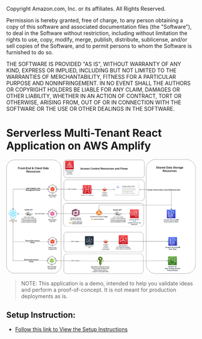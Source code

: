 Copyright Amazon.com, Inc. or its affiliates. All Rights Reserved.

Permission is hereby granted, free of charge, to any person obtaining a copy of this
software and associated documentation files (the "Software"), to deal in the Software
without restriction, including without limitation the rights to use, copy, modify,
merge, publish, distribute, sublicense, and/or sell copies of the Software, and to
permit persons to whom the Software is furnished to do so.

THE SOFTWARE IS PROVIDED "AS IS", WITHOUT WARRANTY OF ANY KIND, EXPRESS OR IMPLIED,
INCLUDING BUT NOT LIMITED TO THE WARRANTIES OF MERCHANTABILITY, FITNESS FOR A
PARTICULAR PURPOSE AND NONINFRINGEMENT. IN NO EVENT SHALL THE AUTHORS OR COPYRIGHT
HOLDERS BE LIABLE FOR ANY CLAIM, DAMAGES OR OTHER LIABILITY, WHETHER IN AN ACTION
OF CONTRACT, TORT OR OTHERWISE, ARISING FROM, OUT OF OR IN CONNECTION WITH THE
SOFTWARE OR THE USE OR OTHER DEALINGS IN THE SOFTWARE.


# Serverless Multi-Tenant React Application on AWS Amplify



![Multi-Tenant Application Architecture](images/Amplify_Multi-Tenant_App.drawio.png)

> NOTE: This application is a demo, intended to help you validate ideas and perform a proof-of-concept. It is not meant for production deployments as is.

## Setup Instruction: 
- [Follow this link to View the Setup Instructions](./documents/SetupInstructions.md)


